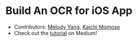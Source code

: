 # Build An OCR for iOS App
- Contributors: [Melody Yang](https://github.com/melodyfs), [Kaichi Momose](https://github.com/kaichimomose)
- Check out the [tutorial](https://medium.com/@melodyfs/build-a-handwriting-recognizer-ship-it-to-app-store-fcce24205b4b) on Medium!

